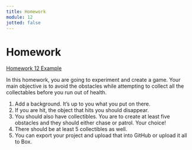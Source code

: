 ```yaml
---
title: Homework
module: 12
jotted: false
---
```


# Homework

<a href="https://github.com/Montana-Media-Arts/220_CreativeCoding2-Spring2022-Samples/tree/main/Homework%2012" target="_new">Homework 12 Example</a>

In this homework, you are going to experiment and create a game. Your main objective is to avoid the obstacles while attempting to collect all the collectables before you run out of health.
1.	Add a background. It’s up to you what you put on there.
2.	If you are hit, the object that hits you should disappear.
3.	You should also have collectibles. You are to create at least five obstacles and they should either chase or patrol. Your choice!
4.	There should be at least 5 collectibles as well.
5. You can export your project and upload that into GitHub or upload it all to Box.




<!--2.	If you are hit, you should lose health. If you run out of health, the game should be over.
3.	You should also have collectibles. You are to create at least five obstacles and they should either chase or patrol. Your choice!
4.	There should be at least 5 collectibles as well.
5.	If you collect everything, you should win.
6. Because of the size of your project, you will most likely need to upload everything into Box and submit a Box link this week.
-->




